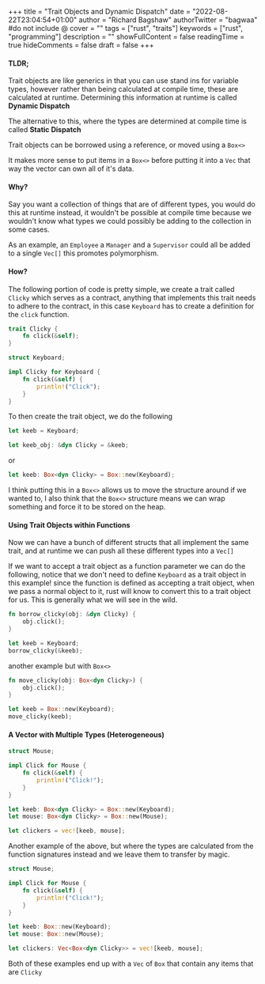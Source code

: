 +++
title = "Trait Objects and Dynamic Dispatch"
date = "2022-08-22T23:04:54+01:00"
author = "Richard Bagshaw"
authorTwitter = "bagwaa" #do not include @
cover = ""
tags = ["rust", "traits"]
keywords = ["rust", "programming"]
description = ""
showFullContent = false
readingTime = true
hideComments = false
draft = false
+++
#### TLDR;

Trait objects are like generics in that you can use stand ins for variable types, however rather than being calculated at compile time, these are calculated at runtime.  Determining this information at runtime is called **Dynamic Dispatch**

The alternative to this, where the types are determined at compile time is called **Static Dispatch**

Trait objects can be borrowed using a reference, or moved using a `Box<>`

It makes more sense to put items in a `Box<>` before putting it into a `Vec` that way the vector can own all of it's data.

#### Why?

Say you want a collection of things that are of different types, you would do this at runtime instead, it wouldn't be possible at compile time because we wouldn't know what types we could possibly be adding to the collection in some cases.

As an example, an `Employee` a `Manager` and a `Supervisor` could all be added to a single `Vec[]` this promotes polymorphism.

#### How?

The following portion of code is pretty simple, we create a trait called `Clicky` which serves as a contract, anything that implements this trait needs to adhere to the contract, in this case `Keyboard` has to create a definition for the `click` function.

```rust
trait Clicky {
	fn click(&self);
}

struct Keyboard;

impl Clicky for Keyboard {
	fn click(&self) {
		println!("Click");
	}
}
```

To then create the trait object, we do the following

```rust
let keeb = Keyboard;

let keeb_obj: &dyn Clicky = &keeb;
```

or

```rust
let keeb: Box<dyn Clicky> = Box::new(Keyboard);
```

I think putting this in a `Box<>` allows us to move the structure around if we wanted to, I also think that the `Box<>` structure means we can wrap something and force it to be stored on the heap.


#### Using Trait Objects within Functions

Now we can have a bunch of different structs that all implement the same trait, and at runtime we can push all these different types into a `Vec[]`

If we want to accept a trait object as a function parameter we can do the following, notice that we don't need to define `Keyboard` as a trait object in this example! since the function is defined as accepting a trait object, when we pass a normal object to it, rust will know to convert this to a trait object for us.  This is generally what we will see in the wild.

```rust
fn borrow_clicky(obj: &dyn Clicky) {
	obj.click();
}

let keeb = Keyboard;
borrow_clicky(&keeb);
```

another example but with `Box<>`

```rust
fn move_clicky(obj: Box<dyn Clicky>) {
	obj.click();
}

let keeb = Box::new(Keyboard);
move_clicky(keeb);
```


#### A Vector with Multiple Types (Heterogeneous)

```rust
struct Mouse;

impl Click for Mouse {
	fn click(&self) {
		println!("Click!");
	}
}

let keeb: Box<dyn Clicky> = Box::new(Keyboard);
let mouse: Box<dyn Clicky> = Box::new(Mouse);

let clickers = vec![keeb, mouse];

```

Another example of the above, but where the types are calculated from the function signatures instead and we leave them to transfer by magic.

```rust
struct Mouse;

impl Click for Mouse {
	fn click(&self) {
		println!("Click!");
	}
}

let keeb: Box::new(Keyboard);
let mouse: Box::new(Mouse);

let clickers: Vec<Box<dyn Clicky>> = vec![keeb, mouse];

```

Both of these examples end up with a `Vec` of `Box` that contain any items that are `Clicky`
